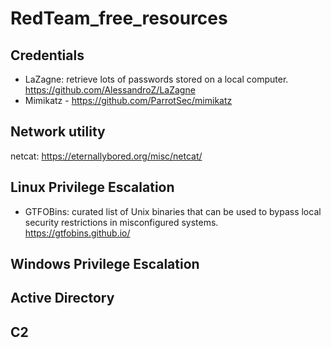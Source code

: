 # RedTeam_free_resources

## Credentials
- LaZagne: retrieve lots of passwords stored on a local computer. https://github.com/AlessandroZ/LaZagne
- Mimikatz - https://github.com/ParrotSec/mimikatz

## Network utility
netcat: https://eternallybored.org/misc/netcat/
 
 ## Linux Privilege Escalation
 - GTFOBins: curated list of Unix binaries that can be used to bypass local security restrictions in misconfigured systems. https://gtfobins.github.io/
 
 ## Windows Privilege Escalation
 
  ## Active Directory
 
 ## C2
 
 

